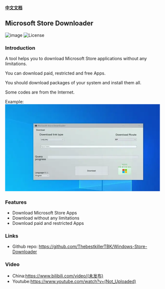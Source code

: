 **[中文文档](doc/cn.md)**


## Microsoft Store Downloader
![image](https://img.shields.io/packagist/stars/ThebestkillerTBK/Windows-Store-Downloader)
![License](https://img.shields.io/badge/License-LGPL-green.svg)
### Introduction
A tool helps you to download Microsoft Store applications without any limitations.

You can download paid, restricted and free Apps.

You should download packages of your system and install them all.

Some codes are from the Internet.

Example:![image](doc/example.webp)

### Features
* Download Microsoft Store Apps
* Download without any limitations
* Download paid and restricted Apps

### Links
* Github repo: https://github.com/ThebestkillerTBK/Windows-Store-Downloader

### Video
* China:https://www.bilibili.com/video/(未发布)
* Youtube:https://www.youtube.com/watch?v=(Not_Uploaded)
